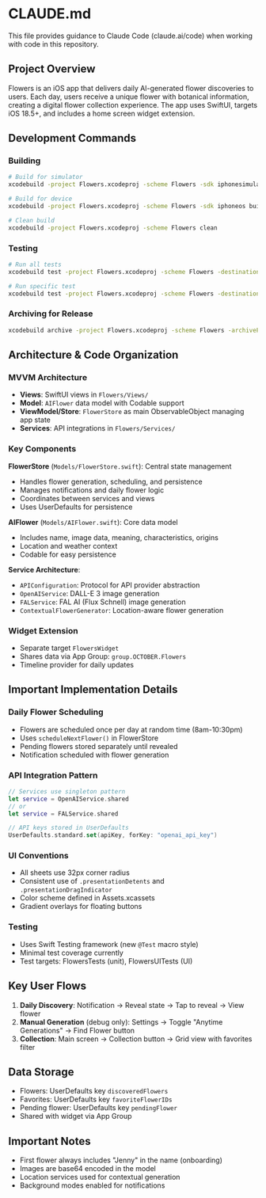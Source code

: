 # CLAUDE.md

This file provides guidance to Claude Code (claude.ai/code) when working with code in this repository.

## Project Overview

Flowers is an iOS app that delivers daily AI-generated flower discoveries to users. Each day, users receive a unique flower with botanical information, creating a digital flower collection experience. The app uses SwiftUI, targets iOS 18.5+, and includes a home screen widget extension.

## Development Commands

### Building
```bash
# Build for simulator
xcodebuild -project Flowers.xcodeproj -scheme Flowers -sdk iphonesimulator build

# Build for device
xcodebuild -project Flowers.xcodeproj -scheme Flowers -sdk iphoneos build

# Clean build
xcodebuild -project Flowers.xcodeproj -scheme Flowers clean
```

### Testing
```bash
# Run all tests
xcodebuild test -project Flowers.xcodeproj -scheme Flowers -destination 'platform=iOS Simulator,name=iPhone 15'

# Run specific test
xcodebuild test -project Flowers.xcodeproj -scheme Flowers -destination 'platform=iOS Simulator,name=iPhone 15' -only-testing:FlowersTests/FlowersTests/testMethodName
```

### Archiving for Release
```bash
xcodebuild archive -project Flowers.xcodeproj -scheme Flowers -archivePath Flowers.xcarchive
```

## Architecture & Code Organization

### MVVM Architecture
- **Views**: SwiftUI views in `Flowers/Views/`
- **Model**: `AIFlower` data model with Codable support
- **ViewModel/Store**: `FlowerStore` as main ObservableObject managing app state
- **Services**: API integrations in `Flowers/Services/`

### Key Components

**FlowerStore** (`Models/FlowerStore.swift`): Central state management
- Handles flower generation, scheduling, and persistence
- Manages notifications and daily flower logic
- Coordinates between services and views
- Uses UserDefaults for persistence

**AIFlower** (`Models/AIFlower.swift`): Core data model
- Includes name, image data, meaning, characteristics, origins
- Location and weather context
- Codable for easy persistence

**Service Architecture**:
- `APIConfiguration`: Protocol for API provider abstraction
- `OpenAIService`: DALL-E 3 image generation
- `FALService`: FAL AI (Flux Schnell) image generation
- `ContextualFlowerGenerator`: Location-aware flower generation

### Widget Extension
- Separate target `FlowersWidget`
- Shares data via App Group: `group.OCTOBER.Flowers`
- Timeline provider for daily updates

## Important Implementation Details

### Daily Flower Scheduling
- Flowers are scheduled once per day at random time (8am-10:30pm)
- Uses `scheduleNextFlower()` in FlowerStore
- Pending flowers stored separately until revealed
- Notification scheduled with flower generation

### API Integration Pattern
```swift
// Services use singleton pattern
let service = OpenAIService.shared
// or
let service = FALService.shared

// API keys stored in UserDefaults
UserDefaults.standard.set(apiKey, forKey: "openai_api_key")
```

### UI Conventions
- All sheets use 32px corner radius
- Consistent use of `.presentationDetents` and `.presentationDragIndicator`
- Color scheme defined in Assets.xcassets
- Gradient overlays for floating buttons

### Testing
- Uses Swift Testing framework (new `@Test` macro style)
- Minimal test coverage currently
- Test targets: FlowersTests (unit), FlowersUITests (UI)

## Key User Flows

1. **Daily Discovery**: Notification → Reveal state → Tap to reveal → View flower
2. **Manual Generation** (debug only): Settings → Toggle "Anytime Generations" → Find Flower button
3. **Collection**: Main screen → Collection button → Grid view with favorites filter

## Data Storage
- Flowers: UserDefaults key `discoveredFlowers`
- Favorites: UserDefaults key `favoriteFlowerIDs`
- Pending flower: UserDefaults key `pendingFlower`
- Shared with widget via App Group

## Important Notes
- First flower always includes "Jenny" in the name (onboarding)
- Images are base64 encoded in the model
- Location services used for contextual generation
- Background modes enabled for notifications